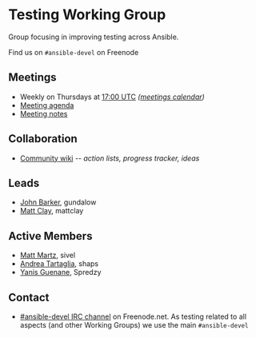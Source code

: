 # Testing Working Group

Group focusing in improving testing across Ansible.

Find us on `#ansible-devel` on Freenode

## Meetings
* Weekly on Thursdays at [17:00 UTC](http://www.thetimezoneconverter.com/?t=17:00&tz=UTC)
  *([meetings calendar](https://calendar.google.com/calendar/embed?src=ansible.com_pafenslko0e2bqjgujp8f7s0do%40group.calendar.google.com))*
* [Meeting agenda](https://github.com/ansible/community/issues?q=is:open+label:meeting_agenda+label:network)
* [Meeting notes](https://meetbot.fedoraproject.org/sresults/?group_id=testing_working_group&type=team)

## Collaboration
* [Community wiki](https://github.com/ansible/community/wiki/Testing) *-- action lists, progress tracker, ideas*

## Leads
* [John Barker](https://github.com/gundalow), gundalow
* [Matt Clay](https://github.com/mattclay), mattclay

## Active Members
* [Matt Martz](https://github.com/sivel), sivel
* [Andrea Tartaglia](https://github.com/shaps), shaps
* [Yanis Guenane](https://github.com/Spredzy), Spredzy

## Contact
* [#ansible-devel IRC channel](https://webchat.freenode.net/?channels=ansible-devel) on Freenode.net. As testing related to all aspects (and other Working Groups) we use the main `#ansible-devel`
